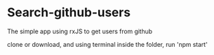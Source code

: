 # Search-github-users

The simple app using rxJS to get users from github

clone or download, and using  terminal inside the folder,
 run 'npm start'
